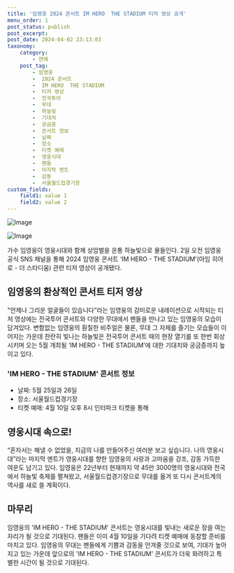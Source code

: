 ```yaml
---
title: '임영웅 2024 콘서트 IM HERO  THE STADIUM 티저 영상 공개'
menu_order: 1
post_status: publish
post_excerpt: 
post_date: 2024-04-02 23:13:03
taxonomy:
    category:
        - 연예
    post_tag:
        - 임영웅
        -  2024 콘서트
        -  IM HERO  THE STADIUM
        -  티저 영상
        -  전국투어
        -  무대
        -  하늘빛
        -  기대치
        -  궁금증
        -  콘서트 정보
        -  날짜
        -  장소
        -  티켓 예매
        -  영웅시대
        -  팬들
        -  마지막 멘트
        -  감동
        -  서울월드컵경기장
custom_fields:
    field1: value 1
    field2: value 2
---
```


![Image](https://mimgnews.pstatic.net/image/311/2024/04/02/0001709582_001_20240402082101304.jpg?type=w540)

![Image](https://ssl.pstatic.net/mimgnews/image/311/2024/04/02/0001709582_002_20240402082101351.jpg?type=w540)

가수 임영웅이 영웅시대와 함께 상암벌을 온통 하늘빛으로 물들인다. 2일 오전 임영웅 공식 SNS 채널을 통해 2024 임영웅 콘서트 ‘IM HERO - THE STADIUM’(아임 히어로 - 더 스타디움) 관련 티저 영상이 공개됐다.
## 임영웅의 환상적인 콘서트 티저 영상
"언제나 그리운 얼굴들이 있습니다”라는 임영웅의 감미로운 내레이션으로 시작되는 티저 영상에는 전국투어 콘서트와 다양한 무대에서 팬들을 만나고 있는 임영웅의 모습이 담겨있다. 변함없는 임영웅의 훤칠한 비주얼은 물론, 무대 그 자체를 즐기는 모습들이 이어지는 가운데 찬란히 빛나는 하늘빛은 전국투어 콘서트 때의 현장 열기를 또 한번 회상시키며 오는 5월 개최될 ‘IM HERO - THE STADIUM’에 대한 기대치와 궁금증까지 높이고 있다.
### 'IM HERO - THE STADIUM' 콘서트 정보
- 날짜: 5월 25일과 26일
- 장소: 서울월드컵경기장
- 티켓 예매: 4월 10일 오후 8시 인터파크 티켓을 통해
## 영웅시대 속으로!
“혼자서는 해낼 수 없었을, 지금의 나를 만들어주신 여러분 보고 싶습니다. 나의 영웅시대”라는 마지막 멘트가 영웅시대를 향한 임영웅의 사랑과 고마움을 강조, 감동 가득한 여운도 남기고 있다. 
임영웅은 22년부터 현재까지 약 45만 3000명의 영웅시대와 전국에서 하늘빛 축제를 펼쳐왔고, 서울월드컵경기장으로 무대를 옮겨 또 다시 콘서트계의 역사를 새로 쓸 계획이다.
## 마무리
임영웅의 'IM HERO - THE STADIUM' 콘서트는 영웅시대를 빛내는 새로운 장을 여는 자리가 될 것으로 기대된다. 팬들은 이미 4월 10일을 기다려 티켓 예매에 동참할 준비를 마치고 있다. 임영웅의 무대는 팬들에게 기쁨과 감동을 안겨줄 것으로 보여, 기대가 높아지고 있는 가운데 앞으로의 'IM HERO - THE STADIUM' 콘서트가 더욱 화려하고 특별한 시간이 될 것으로 기대된다.
